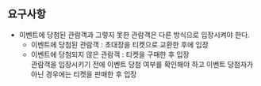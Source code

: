 ## 요구사항
- 이벤트에 당첨된 관람객과 그렇지 못한 관람객은 다른 방식으로 입장시켜야 한다.  
    - 이벤트에 당첨된 관람객 : 초대장을 티켓으로 교환한 후에 입장  
    - 이벤트에 당첨되지 않은 관람객 : 티켓을 구매한 후 입장  
관람객을 입장시키기 전에 이벤트 당첨 여부를 확인해야 하고 이벤트 당첨자가 아닌 경우에는 티켓을 판매한 후 입장  
